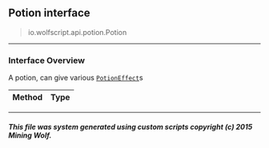 ## Potion __interface__

>io.wolfscript.api.potion.Potion

---

### Interface Overview

A potion, can give various [`PotionEffect`](PotionEffect.md)s

Method | Type   
--- | :--- 



---



##### This file was system generated using custom scripts copyright (c) 2015 Mining Wolf.
	

